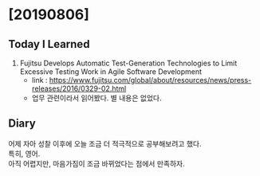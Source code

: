 # [20190806] 

## Today I Learned
1. Fujitsu Develops Automatic Test-Generation Technologies to Limit Excessive Testing Work in Agile Software Development
    - link : https://www.fujitsu.com/global/about/resources/news/press-releases/2016/0329-02.html
    - 업무 관련이라서 읽어봤다. 별 내용은 없었다.


## Diary
어제 자아 성찰 이후에 오늘 조금 더 적극적으로 공부해보려고 했다. <br>
특히, 영어. <br>
아직 어렵지만, 마음가짐이 조금 바뀌었다는 점에서 만족하자. <br>